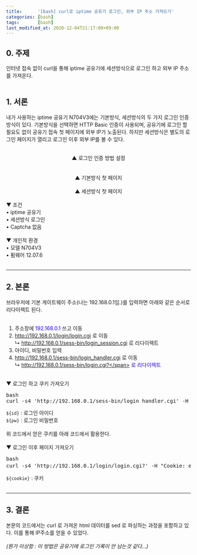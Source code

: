 ```yaml
---
title:      '[bash] curl로 iptime 공유기 로그인, 외부 IP 주소 가져오기'
categories: [bash]
tags:       [bash]
last_modified_at: 2020-12-04T21:17:00+09:00
---
```

## 0. 주제
 인터넷 접속 없이 curl을 통해 iptime 공유기에 세션방식으로 로그인 하고 외부 IP 주소를 가져온다.<br />
<br />

## 1. 서론
 내가 사용하는 iptime 공유기 N704V3에는 기본방식, 세션방식의 두 가지 로그인 인증 방식이 있다. 기본방식을 선택하면 HTTP Basic 인증이 사용되며, 공유기에 로그인 할 필요도 없이 공유기 접속 첫 페이지에 외부 IP가 노출된다. 하지만 세션방식은 별도의 로그인 페이지가 열리고 로그인 이후 외부 IP를 볼 수 있다.<br />
<br />

<div class="separator" style="clear: both; display: block; text-align: center;"><a href="https://1.bp.blogspot.com/-YKlZP6A43RQ/X9Mgy1BOMeI/AAAAAAAAANE/jvtH7lEyWa4tEBh45Iq8EJpffnnLK6ldACLcBGAsYHQ/s0/%25EB%25A1%259C%25EA%25B7%25B8%25EC%259D%25B8%2B%25EC%259D%25B8%25EC%25A6%259D%2B%25EB%25B0%25A9%25EB%25B2%2595%2B%25EC%2584%25A4%25EC%25A0%2595.png"><img alt="" border="0" data-original-height="96" data-original-width="642" src="https://1.bp.blogspot.com/-YKlZP6A43RQ/X9Mgy1BOMeI/AAAAAAAAANE/jvtH7lEyWa4tEBh45Iq8EJpffnnLK6ldACLcBGAsYHQ/s0/%25EB%25A1%259C%25EA%25B7%25B8%25EC%259D%25B8%2B%25EC%259D%25B8%25EC%25A6%259D%2B%25EB%25B0%25A9%25EB%25B2%2595%2B%25EC%2584%25A4%25EC%25A0%2595.png" /></a><br />▲ 로그인 인증 방법 설정
</div>
<br />
<div class="separator" style="clear: both; display: block; text-align: center;"><br /><a href="https://1.bp.blogspot.com/-1BCSLqazvFQ/X9MwNxzPjNI/AAAAAAAAAN4/esGx2ALvBrQycaVH8ZALsMu303-r5CaMwCLcBGAsYHQ/s0/%25EA%25B8%25B0%25EB%25B3%25B8%25EB%25B0%25A9%25EC%258B%259D%2B%25EC%25B2%25AB%2B%25ED%258E%2598%25EC%259D%25B4%25EC%25A7%2580.png"><img alt="" border="0" data-original-height="282" data-original-width="297" src="https://1.bp.blogspot.com/-1BCSLqazvFQ/X9MwNxzPjNI/AAAAAAAAAN4/esGx2ALvBrQycaVH8ZALsMu303-r5CaMwCLcBGAsYHQ/s0/%25EA%25B8%25B0%25EB%25B3%25B8%25EB%25B0%25A9%25EC%258B%259D%2B%25EC%25B2%25AB%2B%25ED%258E%2598%25EC%259D%25B4%25EC%25A7%2580.png" /></a><br />▲ 기본방식 첫 페이지
</div>
<br />
<div class="separator" style="clear: both; display: block; text-align: center;"><a href="https://1.bp.blogspot.com/-J5AXip5Nn0s/X9MkpetC2QI/AAAAAAAAANg/KXXE26I4uvkiQTK4boEPv3CnraGRYn7YwCLcBGAsYHQ/s0/%25EC%2584%25B8%25EC%2585%2598%25EB%25B0%25A9%25EC%258B%259D%2B%25EC%25B2%25AB%2B%25ED%258E%2598%25EC%259D%25B4%25EC%25A7%2580.png"><img alt="" border="0" data-original-height="204" data-original-width="297" src="https://1.bp.blogspot.com/-J5AXip5Nn0s/X9MkpetC2QI/AAAAAAAAANg/KXXE26I4uvkiQTK4boEPv3CnraGRYn7YwCLcBGAsYHQ/s0/%25EC%2584%25B8%25EC%2585%2598%25EB%25B0%25A9%25EC%258B%259D%2B%25EC%25B2%25AB%2B%25ED%258E%2598%25EC%259D%25B4%25EC%25A7%2580.png" /></a><br />▲ 세션방식 첫 페이지
</div>
<br />
▼ 조건<br />
• iptime 공유기<br />
• 세션방식 로그인<br />
• Captcha 없음<br />
<br />
▼ 개인적 환경<br />
• 모델 N704V3<br />
• 펌웨어 12.07.6<br />
<br />
<hr />

## 2. 본론
브라우저에 기본 게이트웨이 주소(나는 192.168.0.1임.)를 입력하면 아래와 같은 순서로 리다이렉트 된다.<br />
<br />
1. 주소창에 <span style="color: #2b00fe;">192.168.0.1</span> 쓰고 이동<br />
2. <span style="color: #2b00fe;">http://192.168.0.1/login/login.cgi</span> 로 이동<br />
↳ <span style="color: #2b00fe;">http://192.168.0.1/sess-bin/login_session.cgi</span> 로 리다이렉트<br />
3. 아이디, 비밀번호 입력<br />
4. <span style="color: #2b00fe;">http://192.168.0.1/sess-bin/login_handler.cgi</span> 로 이동<br />
↳ <span style="color: #2b00fe;">http://192.168.0.1/sess-bin/login.cgi?</span> 로 리다이렉트<br />

<br />
▼ 로그인 하고 쿠키 가져오기<br />
<pre class="prettyprint linenums lang-bash"><div class="lang">bash</div>curl -s4 'http://192.168.0.1/sess-bin/login_handler.cgi' -H 'Referer: http://192.168.0.1' --data-urlencode 'username=${id}' --data-urlencode '${passwd}' | sed -En "s/^setCookie\('(.*)'\);/\1/p")
</pre>
<code class="prettyprint">${id}</code> : 로그인 아이디<br />
<code class="prettyprint">${pw}</code> : 로그인 비밀번호<br />
<br />
위 코드에서 얻은 쿠키를 아래 코드에서 활용한다.<br />
<br />
▼ 로그인 이후 페이지 가져오기<br />
<pre class="prettyprint linenums lang-bash"><div class="lang">bash</div>curl -s4 'http://192.168.0.1/login/login.cgi?' -H "Cookie: efm_session_id=${cookie}" | sed -En "s,.*동적 IP - 연결됨 - (.*).*,\1,p"
</pre>
<code class="prettyprint">${cookie}</code> : 쿠키<br />
<br />
<hr />

## 3. 결론
 본문의 코드에서는 curl 로 가져온 html 데이터를 sed 로 파싱하는 과정을 포함하고 있다. 이를 통해 IP주소를 얻을 수 있었다.<br />
<br />
<em>(뭔가 이상함 : 이 방법은 공유기에 로그인 기록이 안 남는것 같다...)</em><br />
<span><!--more--></span><span><!--more--></span><span><!--more--></span>

<div class="separator" style="clear: both;"><a href="https://1.bp.blogspot.com/-unnPYyCU29I/YCsxzxCq9gI/AAAAAAAAAQk/6FN43_Dh2m4WKN63CrcoHtYybY0osErVQCLcBGAsYHQ/s0/%25EB%25B0%2594%25EC%25A7%2580%2528%25EA%25B8%25B0%25EB%25AA%25A8%2529%2B-%2Bswiss%2Blegend%2B-%2BM%252876%2529%2B-%2B%2B-%2Bcot95%2Bpu5.jpg" style="display: block; padding: 1em 0px; text-align: center;"><img alt="" border="0" data-original-height="2048" data-original-width="1536" src="https://1.bp.blogspot.com/-unnPYyCU29I/YCsxzxCq9gI/AAAAAAAAAQk/6FN43_Dh2m4WKN63CrcoHtYybY0osErVQCLcBGAsYHQ/s0/%25EB%25B0%2594%25EC%25A7%2580%2528%25EA%25B8%25B0%25EB%25AA%25A8%2529%2B-%2Bswiss%2Blegend%2B-%2BM%252876%2529%2B-%2B%2B-%2Bcot95%2Bpu5.jpg" /></a></div>

